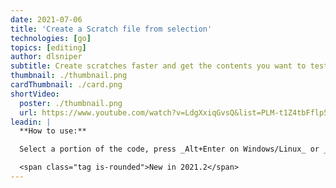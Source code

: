 ```yaml
---
date: 2021-07-06
title: 'Create a Scratch file from selection'
technologies: [go]
topics: [editing]
author: dlsniper
subtitle: Create scratches faster and get the contents you want to test pre-populated
thumbnail: ./thumbnail.png
cardThumbnail: ./card.png
shortVideo:
  poster: ./thumbnail.png
  url: https://www.youtube.com/watch?v=LdgXxiqGvsQ&list=PLM-t1Z4tbFflp57RnfgjXOdpOg6fLhs_q&index=23
leadin: |
  **How to use:**

  Select a portion of the code, press _Alt+Enter on Windows/Linux_ or _⌥ + ⏎ on macOS_, then choose `Create new scratch file from selection` to quickly create a new scratch containing the same code.

  <span class="tag is-rounded">New in 2021.2</span>
---
```


